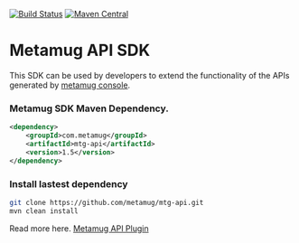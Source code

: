 [![Build Status](https://travis-ci.org/metamug/mtg-api.svg?branch=master)](https://travis-ci.org/metamug/mtg-api) [![Maven Central](https://maven-badges.herokuapp.com/maven-central/com.metamug/mtg-api/badge.svg)](http://search.maven.org/#artifactdetails|com.metamug|mtg-api|1.5|)

# Metamug API SDK

This SDK can be used by developers to extend the functionality of the APIs generated by [metamug console](https://metamug.com/console).

### Metamug SDK Maven Dependency.

```xml
<dependency>
    <groupId>com.metamug</groupId>
    <artifactId>mtg-api</artifactId>
    <version>1.5</version>
</dependency>
```

### Install lastest dependency

```sh
git clone https://github.com/metamug/mtg-api.git
mvn clean install
```

Read more here. [Metamug API Plugin](https://metamug.com/docs/code-execution.php) 
